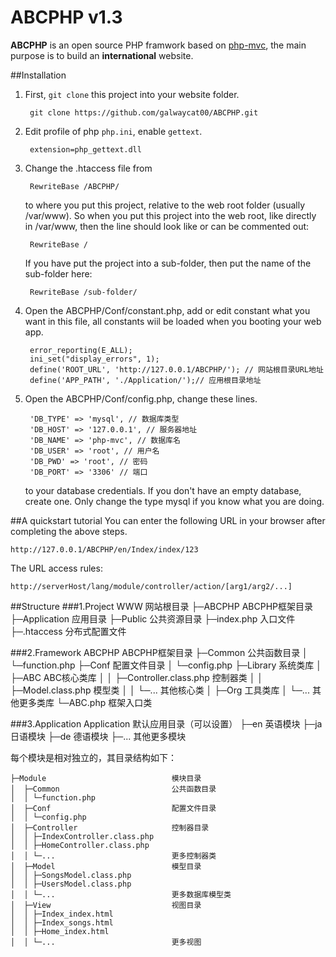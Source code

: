# ABCPHP v1.3

**ABCPHP** is an open source PHP framwork based on [php-mvc](https://github.com/panique/php-mvc), the main purpose is to build an **international** website.

##Installation
1. First, `git clone` this project into your website folder.

    	git clone https://github.com/galwaycat00/ABCPHP.git

2. Edit profile of php  `php.ini`, enable `gettext`.

    	extension=php_gettext.dll

3. Change the .htaccess file from

		RewriteBase /ABCPHP/

	to where you put this project, relative to the web root folder (usually /var/www). So when you put this project into the web root, like directly in /var/www, then the line should look like or can be commented out:
    
		RewriteBase /

	If you have put the project into a sub-folder, then put the name of the sub-folder here:

		RewriteBase /sub-folder/

4. Open the ABCPHP/Conf/constant.php, add or edit constant what you want in this file, all constants wiil be loaded when you booting your web app.

        error_reporting(E_ALL);
	    ini_set("display_errors", 1);
	    define('ROOT_URL', 'http://127.0.0.1/ABCPHP/'); // 网站根目录URL地址
	    define('APP_PATH', './Application/');// 应用根目录地址

5. Open the ABCPHP/Conf/config.php, change these lines.

    	'DB_TYPE' => 'mysql', // 数据库类型
	    'DB_HOST' => '127.0.0.1', // 服务器地址
	    'DB_NAME' => 'php-mvc', // 数据库名
	    'DB_USER' => 'root', // 用户名
	    'DB_PWD' => 'root', // 密码
	    'DB_PORT' => '3306' // 端口

	to your database credentials. If you don't have an empty database, create one. Only change the type mysql if you know what you are doing.

##A quickstart tutorial
You can enter the following URL in your browser after completing the above steps.

	http://127.0.0.1/ABCPHP/en/Index/index/123
The URL access rules:

	http://serverHost/lang/module/controller/action/[arg1/arg2/...]

##Structure
###1.Project
    WWW			 	 网站根目录
    ├─ABCPHP 		 ABCPHP框架目录
    ├─Application	 应用目录
    ├─Public		 公共资源目录
    ├─index.php		 入口文件
	├─.htaccess      分布式配置文件

###2.Framework
    ABCPHP		 				ABCPHP框架目录
    ├─Common 					公共函数目录
    │ └─function.php 
    ├─Conf	 				 	配置文件目录
    │ └─config.php 
    ├─Library					系统类库
    │ ├─ABC						ABC核心类库
    │ │	├─Controller.class.php	控制器类
    │ │	├─Model.class.php		模型类
    │ │	└─...					其他核心类
    │ ├─Org			 			工具类库
    │ └─...			 			其他更多类库
    └─ABC.php		 框架入口类

###3.Application
    Application 	 默认应用目录（可以设置）
    ├─en	 		 英语模块
    ├─ja	 		 日语模块
    ├─de			 德语模块
    ├─...			 其他更多模块

每个模块是相对独立的，其目录结构如下：

	├─Module        					模块目录       
	│  ├─Common							公共函数目录
	│  │ └─function.php
	│  ├─Conf       					配置文件目录
	│  │ └─config.php 
	│  ├─Controller  					控制器目录
	│  │ ├─IndexController.class.php
	│  │ ├─HomeController.class.php
	│  │ └─...							更多控制器类
	│  ├─Model							模型目录
	│  │ ├─SongsModel.class.php
	│  │ ├─UsersModel.class.php
	│  │ └─...							更多数据库模型类
	│  ├─View        					视图目录
	│  │ ├─Index_index.html
	│  │ ├─Index_songs.html
	│  │ ├─Home_index.html
	│  │ └─...							更多视图
